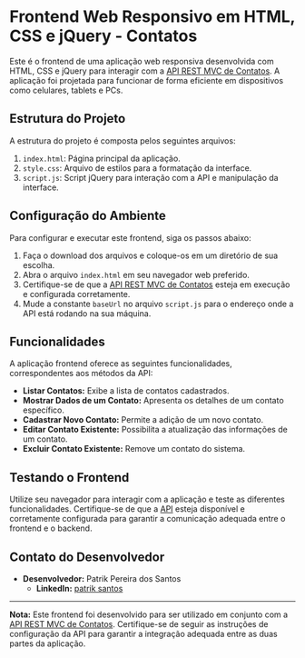 # Frontend Web Responsivo em HTML, CSS e jQuery - Contatos

Este é o frontend de uma aplicação web responsiva desenvolvida com HTML, CSS e jQuery para interagir com a [API REST MVC de Contatos](https://github.com/kaitbunny/teste-backend-patrik). A aplicação foi projetada para funcionar de forma eficiente em dispositivos como celulares, tablets e PCs.

## Estrutura do Projeto

A estrutura do projeto é composta pelos seguintes arquivos:

1. `index.html`: Página principal da aplicação.
2. `style.css`: Arquivo de estilos para a formatação da interface.
3. `script.js`: Script jQuery para interação com a API e manipulação da interface.

## Configuração do Ambiente

Para configurar e executar este frontend, siga os passos abaixo:

1. Faça o download dos arquivos e coloque-os em um diretório de sua escolha.
2. Abra o arquivo `index.html` em seu navegador web preferido.
3. Certifique-se de que a [API REST MVC de Contatos](https://github.com/kaitbunny/teste-backend-patrik) esteja em execução e configurada corretamente.
4. Mude a constante `baseUrl` no arquivo `script.js` para o endereço onde a API está rodando na sua máquina.

## Funcionalidades

A aplicação frontend oferece as seguintes funcionalidades, correspondentes aos métodos da API:

- **Listar Contatos:** Exibe a lista de contatos cadastrados.
- **Mostrar Dados de um Contato:** Apresenta os detalhes de um contato específico.
- **Cadastrar Novo Contato:** Permite a adição de um novo contato.
- **Editar Contato Existente:** Possibilita a atualização das informações de um contato.
- **Excluir Contato Existente:** Remove um contato do sistema.

## Testando o Frontend

Utilize seu navegador para interagir com a aplicação e teste as diferentes funcionalidades. Certifique-se de que a [API](https://github.com/kaitbunny/teste-backend-patrik) esteja disponível e corretamente configurada para garantir a comunicação adequada entre o frontend e o backend.

## Contato do Desenvolvedor

- **Desenvolvedor:** Patrik Pereira dos Santos
  - **LinkedIn:** [patrik santos](https://www.linkedin.com/in/patriksantos1/)

---

**Nota:** Este frontend foi desenvolvido para ser utilizado em conjunto com a [API REST MVC de Contatos](https://github.com/kaitbunny/teste-backend-patrik). Certifique-se de seguir as instruções de configuração da API para garantir a integração adequada entre as duas partes da aplicação.
